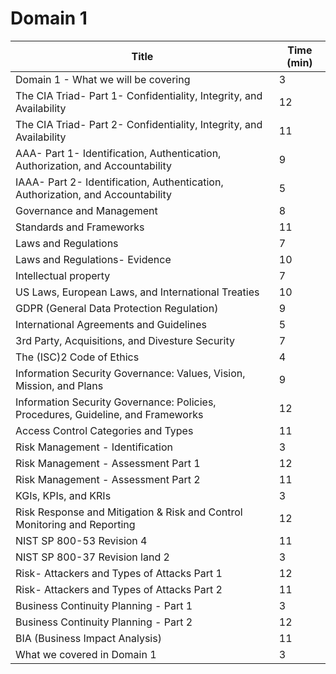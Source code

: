 # Domain 1

| Title                                                        | Time (min) |
| ------------------------------------------------------------ | ---------- |
| Domain 1 - What we will be covering                          | 3          |
| The CIA Triad- Part 1- Confidentiality, Integrity, and Availability | 12         |
| The CIA Triad- Part 2- Confidentiality, Integrity, and Availability | 11         |
| AAA- Part 1- Identification, Authentication, Authorization, and Accountability | 9          |
| IAAA- Part 2- Identification, Authentication, Authorization, and Accountability | 5          |
| Governance and Management                                    | 8          |
| Standards and Frameworks                                     | 11         |
| Laws and Regulations                                         | 7          |
| Laws and Regulations- Evidence                               | 10         |
| Intellectual property                                        | 7          |
| US Laws, European Laws, and International Treaties           | 10         |
| GDPR (General Data Protection Regulation)                    | 9          |
| International Agreements and Guidelines                      | 5          |
| 3rd Party, Acquisitions, and Divesture Security              | 7          |
| The (ISC)2 Code of Ethics                                    | 4          |
| Information Security Governance: Values, Vision, Mission, and Plans | 9          |
| Information Security Governance: Policies, Procedures, Guideline, and Frameworks | 12         |
| Access Control Categories and Types                          | 11         |
| Risk Management - Identification                             | 3          |
| Risk Management - Assessment Part 1                          | 12         |
| Risk Management - Assessment Part 2                          | 11         |
| KGIs, KPIs, and KRIs                                         | 3          |
| Risk Response and Mitigation & Risk and Control Monitoring and Reporting | 12         |
| NIST SP 800-53 Revision 4                                    | 11         |
| NIST SP 800-37 Revision land 2                               | 3          |
| Risk- Attackers and Types of Attacks Part 1                  | 12         |
| Risk- Attackers and Types of Attacks Part 2                  | 11         |
| Business Continuity Planning - Part 1                        | 3          |
| Business Continuity Planning - Part 2                        | 12         |
| BIA (Business Impact Analysis)                               | 11         |
| What we covered in Domain 1                                  | 3          |